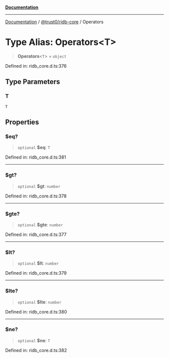 [**Documentation**](../../../README.md)

***

[Documentation](../../../packages.md) / [@trust0/ridb-core](../README.md) / Operators

# Type Alias: Operators\<T\>

> **Operators**\<`T`\> = `object`

Defined in: ridb\_core.d.ts:376

## Type Parameters

### T

`T`

## Properties

### $eq?

> `optional` **$eq**: `T`

Defined in: ridb\_core.d.ts:381

***

### $gt?

> `optional` **$gt**: `number`

Defined in: ridb\_core.d.ts:378

***

### $gte?

> `optional` **$gte**: `number`

Defined in: ridb\_core.d.ts:377

***

### $lt?

> `optional` **$lt**: `number`

Defined in: ridb\_core.d.ts:379

***

### $lte?

> `optional` **$lte**: `number`

Defined in: ridb\_core.d.ts:380

***

### $ne?

> `optional` **$ne**: `T`

Defined in: ridb\_core.d.ts:382
